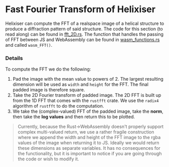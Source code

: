 # Fast Fourier Transform of Helixiser

Helixiser can compute the FFT of a realspace image of a helical structure to produce a diffraction pattern of said structure. The code for this section (to read along) can be found in [fft_2D.rs](../wasm/src/fft_2D.rs). The function that handles the passing of FFT between JS and WebAssembly can be found in [wasm_functions.rs](../wasm/src/wasm_functions.rs) and called `wasm_FFT()`.

### Details

To compute the FFT we do the following:

1. Pad the image with the mean value to powers of 2. The largest resulting dimension will  be used as `width` and `height` for the FFT. The final padded image is therefore square.
2. Take the 2D Fourier transform of padded image. The 2D FFT is built up from the 1D FFT that comes with the `rustfft` crate. We use the `radix4` algorithm of `rustfft` to do the computation.
3. We take the (complex-valued) FFT of the padded image, take the **norm**, then take the **log values** and then return this to be plotted.

> Currently, because the Rust->WebAssembly doesn't properly support complex multi-valued return, we use a rather fragile construction where we append the width and height of the FFT image to the rgba values of the image when returning it to JS. Ideally we would return these dimensions as separate variables. It has no consequences for the functionality, but it is important to notice if you are going through the code or wish to modify it.